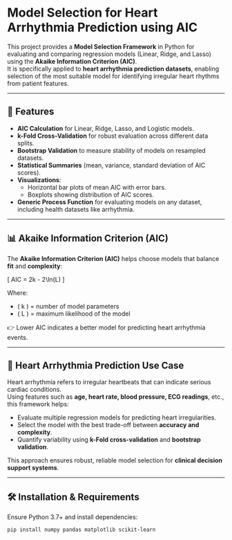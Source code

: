 # Model Selection for Heart Arrhythmia Prediction using AIC

This project provides a **Model Selection Framework** in Python for evaluating and comparing regression models (Linear, Ridge, and Lasso) using the **Akaike Information Criterion (AIC)**.  
It is specifically applied to **heart arrhythmia prediction datasets**, enabling selection of the most suitable model for identifying irregular heart rhythms from patient features.

---

## 📌 Features
- **AIC Calculation** for Linear, Ridge, Lasso, and Logistic models.  
- **k-Fold Cross-Validation** for robust evaluation across different data splits.  
- **Bootstrap Validation** to measure stability of models on resampled datasets.  
- **Statistical Summaries** (mean, variance, standard deviation of AIC scores).  
- **Visualizations**:
  - Horizontal bar plots of mean AIC with error bars.  
  - Boxplots showing distribution of AIC scores.  
- **Generic Process Function** for evaluating models on any dataset, including health datasets like arrhythmia.

---

## 📊 Akaike Information Criterion (AIC)
The **Akaike Information Criterion (AIC)** helps choose models that balance **fit** and **complexity**:

\[
AIC = 2k - 2\ln(L)
\]

Where:  
- \( k \) = number of model parameters  
- \( L \) = maximum likelihood of the model  

👉 Lower AIC indicates a better model for predicting heart arrhythmia events.

---

## 🏥 Heart Arrhythmia Prediction Use Case
Heart arrhythmia refers to irregular heartbeats that can indicate serious cardiac conditions.  
Using features such as **age, heart rate, blood pressure, ECG readings**, etc., this framework helps:

- Evaluate multiple regression models for predicting heart irregularities.  
- Select the model with the best trade-off between **accuracy and complexity**.  
- Quantify variability using **k-Fold cross-validation** and **bootstrap validation**.  

This approach ensures robust, reliable model selection for **clinical decision support systems**.

---

## 🛠️ Installation & Requirements
Ensure Python 3.7+ and install dependencies:

```bash
pip install numpy pandas matplotlib scikit-learn
